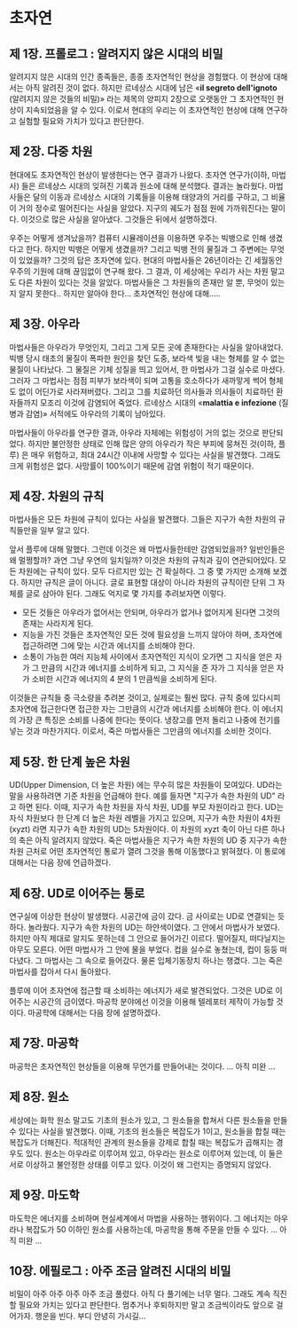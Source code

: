 # 초자연


## 제 1장. 프롤로그 : 알려지지 않은 시대의 비밀
알려지지 않은 시대의 인간 종족들은, 종종 초자연적인 현상을 경험했다. 이 현상에 대해서는 아직 알려진 것이 없다. 하지만 르네상스 시대에 남은 «**il segreto dell'ignoto** (알려지지 않은 것들의 비밀)» 라는 제목의 양피지 2장으로 오랫동안 그 초자연적인 현상이 지속되었음을 알 수 있다. 이로서 현대의 우리는 이 초자연적인 현상에 대해 연구하고 실험할 필요와 가치가 있다고 판단한다.

## 제 2장. 다중 차원
현대에도 초자연적인 현상이 발생한다는 연구 결과가 나왔다. 초자연 연구가(이하, 마법사) 들은 르네상스 시대의 잊혀진 기록과 원소에 대해 분석했다. 결과는 놀라웠다. 마법사들은 달의 이동과 르네상스 시대의 기록들을 이용해 태양과의 거리를 구하고, 그 비율이 거의 정수로 떨어진다는 사실을 알았다. 지구의 궤도가 점점 원에 가까워진다는 말이다. 이것으로 많은 사실을 알아냈다. 그것들은 뒤에서 설명하겠다.

우주는 어떻게 생겨났을까? 컴퓨터 시뮬레이션을 이용하면 우주는 빅뱅으로 인해 생겼다고 한다. 하지만 빅뱅은 어떻게 생겼을까? 그리고 빅뱅 전의 물질과 그 주변에는 무엇이 있었을까?
그것의 답은 초자연에 있다. 현대의 마법사들은 26년이라는 긴 세월동안 우주의 기원에 대해 끊임없이 연구해 왔다. 그 결과, 이 세상에는 우리가 사는 차원 말고도 다른 차원이 있다는 것을 알았다. 마법사들은 그 차원들의 존재만 알 뿐, 무엇이 있는지 알지 못한다.. 하지만 알아야 한다... 초자연적인 현상에 대해.....

## 제 3장. 아우라
마법사들은 아우라가 무엇인지, 그리고 그게 모든 곳에 존재한다는 사실을 알아내었다. 빅뱅 당시 태초의 물질이 폭파한 원인을 찾던 도중, 보라색 빛을 내는 형체를 알 수 없는 물질이 나타났다. 그 물질은 기체 성질을 띄고 있어서, 한 마법사가 그걸 실수로 마셨다. 그러자 그 마법사는 점점 피부가 보라색이 되며 고통을 호소하다가 새까맣게 썩어 형체도 없이 어딘가로 사라져버렸다. 그리고 그를 치료하던 의사들과 의사들이 치료하던 환자들까지 모조리 이것에 감염되어 죽었다. 르네상스 시대의 «**malattia e infezione** (질병과 감염)» 서적에도 아우라의 기록이 남아있다.

마법사들이 아우라를 연구한 결과, 아우라 자체에는 위험성이 거의 없는 것으로 판단되었다. 하지만 불안정한 상태로 인해 많은 양의 아우라가 작은 부피에 뭉쳐진 것(이하, 플루) 은 매우 위험하고, 최대 24시간 이내에 사망할 수 있다는 사실을 발견했다. 그래도 크게 위험성은 없다. 사망률이 100%이기 때문에 감염 위험이 적기 때문이다.

## 제 4장. 차원의 규칙
마법사들은 모든 차원에 규칙이 있다는 사실을 발견했다. 그들은 지구가 속한 차원의 규칙들만을 일부 알고 있다.

앞서 플루에 대해 말했다. 그런데 이것은 왜 마법사들한테만 감염되었을까? 일반인들은 왜 멀쩡할까? 과연 그냥 우연의 일치일까? 이것은 차원의 규칙과 깊이 연관되어있다. 모든 차원에는 규칙이 있다. 모두 다르지만 있는 건 확실하다. 그 중 몇 가지만 소개해 보겠다. 하지만 규칙은 글이 아니다. 글로 표현할 대상이 아니라 차원의 규칙이란 단위 그 자체를 글로 삼아야 된다. 그래도 억지로 몇 가지를 추려보자면 이렇다.

* 모든 것들은 아우라가 없어서는 안되며, 아우라가 없거나 없어지게 된다면 그것의 존재는 사라지게 된다.
* 지능을 가진 것들은 초자연적인 모든 것에 필요성을 느끼지 않아야 하며, 초자연에 접근하려면 그에 맞는 시간과 에너지를 소비해야 한다.
* 소통이 가능한 여러 지능체 사이에서 초자연적인 지식이 오가면 그 지식을 얻은 자가 그 만큼의 시간과 에너지를 소비하게 되고, 그 지식을 준 자가 그 지식을 얻은 자가 소비한 시간과 에너지의 4 분의 1 만큼씩을 소비하게 된다.

이것들은 규칙들 중 극소량을 추려본 것이고, 실제로는 훨씬 많다. 규칙 중에 있다시피 초자연에 접근한다면 접근한 자는 그만큼의 시간과 에너지를 소비해야 한다. 이 에너지의 가장 큰 특징은 소비를 나중에 한다는 뜻이다. 냉장고를 먼저 돌리고 나중에 전기를 넣는 것과 마찬가지다. 
이로서, 죽은 마법사들은 그만큼의 에너지를 소비한 것이다.

## 제 5장. 한 단계 높은 차원
UD(Upper Dimension, 더 높은 차원) 에는 무수히 많은 차원들이 모여있다. UD라는 말을 사용하려면 기준 차원을 언급해야 한다. 예를 들자면 "지구가 속한 차원의 UD" 라고 하면 된다. 이때, 지구가 속한 차원을 자식 차원, UD를 부모 차원이라고 한다. UD는 자식 차원보다 한 단계 더 높은 차원 레벨을 가지고 있으며, 지구가 속한 차원이 4차원(xyzt) 라면 지구가 속한 차원의 UD는 5차원이다. 이 차원의 xyzt 축이 아닌 다른 하나의 축은 아직 알려지지 않았다. 죽은 마법사들은 지구가 속한 차원의 UD 중 지구가 속한 차원 근처로 어떤 초자연적인 통로가 열려 그것을 통해 이동했다고 밝혀졌다. 이 통로에 대해서는 다음 장에 언급하겠다.

## 제 6장. UD로 이어주는 통로
연구실에 이상한 현상이 발생했다. 시공간에 금이 갔다. 금 사이로는 UD로 연결되는 듯 하다. 놀라웠다. 지구가 속한 차원의 UD는 하얀색이였다. 그 안에서 마법사가 보였다. 하지만 아직 제대로 알지도 못하는데 그 안으로 들어가긴 이르다. 떨어질지, 떠다닐지는 아무도 모른다. 어떤 마법사가 그 안에 물을 부었다. 컵을 실수로 놓쳤는데, 컵이 둥둥 떠다녔다. 그 마법사는 그 속으로 들어갔다. 물론 입체기동장치 하나는 챙겼다. 그는 죽은 마법사를 잡아서 다시 돌아왔다.

플루에 이어 초자연에 접근할 때 소비하는 에너지가 새로 발견되었다. 그것은 UD로 이어주는 시공간의 금이였다. 마공학 분야에선 이것을 이용해 텔레포터 제작이 가능할 것이다. 마공학에 대해서는 다음 장에 설명하겠다.

## 제 7장. 마공학
마공학은 초자연적인 현상들을 이용해 무언가를 만들어내는 것이다.
... 아직 미완 ...

## 제 8장. 원소
세상에는 화학 원소 말고도 기초의 원소가 있고, 그 원소들을 합쳐서 다른 원소들을 만들 수 있다는 사실을 발견했다. 이때, 기초의 원소들은 복잡도가 1이고, 원소들을 합칠 때는 복잡도가 더해진다. 적대적인 관계의 원소들을 강제로 합칠 때는 복잡도가 곱해지는 경우도 있다. 원소는 아우라로 이루어져 있고, 아우라는 원소로 이루어져 있는데, 이 둘은 서로 이상하고 불안정한 상태를 이루고 있다. 이것이 왜 그런지는 증명되지 않았다.

## 제 9장. 마도학
마도학은 에너지를 소비하며 현실세계에서 마법을 사용하는 행위이다. 그 에너지는 아우라나 복잡도가 50 이하인 원소를 사용하는데, 마공학을 통해 주문을 만들 수 있다.
... 아직 미완 ...

## 10장. 에필로그 : 아주 조금 알려진 시대의 비밀
비밀이 아주 아주 아주 아주 조금 풀렸다. 아직 다 풀기에는 너무 멀다. 그래도 계속 직진할 필요와 가치는 있다고 판단한다. 멈추거나 후퇴하지만 말고 조금씩이라도 앞으로 걸어가자. 행운을 빈다. 부디 안녕히 가시길...

